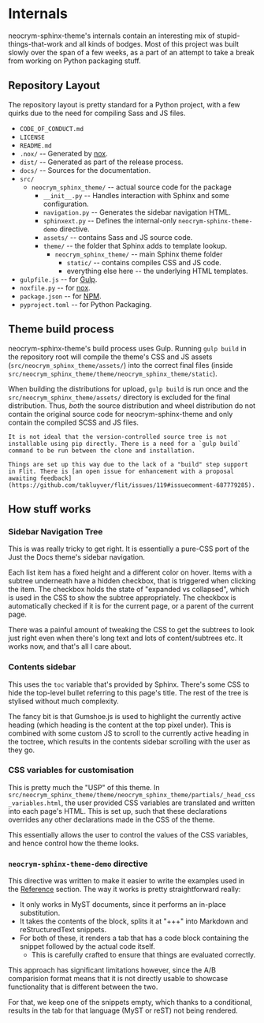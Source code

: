 # Internals

neocrym-sphinx-theme's internals contain an interesting mix of stupid-things-that-work and all kinds of bodges. Most of this project was built slowly over the span of a few weeks, as a part of an attempt to take a break from working on Python packaging stuff.

## Repository Layout

The repository layout is pretty standard for a Python project, with a few quirks due to the need for compiling Sass and JS files.

- `CODE_OF_CONDUCT.md`
- `LICENSE`
- `README.md`
- `.nox/` -- Generated by [nox](https://nox.readthedocs.io/).
- `dist/` -- Generated as part of the release process.
- `docs/` -- Sources for the documentation.
- `src/`
  - `neocrym_sphinx_theme/` -- actual source code for the package
    - `__init__.py` -- Handles interaction with Sphinx and some configuration.
    - `navigation.py` -- Generates the sidebar navigation HTML.
    - `sphinxext.py` -- Defines the internal-only `neocrym-sphinx-theme-demo` directive.
    - `assets/` -- contains Sass and JS source code.
    - `theme/` -- the folder that Sphinx adds to template lookup.
      - `neocrym_sphinx_theme/` -- main Sphinx theme folder
        - `static/` -- contains compiles CSS and JS code.
        - everything else here -- the underlying HTML templates.
- `gulpfile.js` -- for [Gulp](https://gulpjs.com/).
- `noxfile.py` -- for [nox](https://nox.readthedocs.io/).
- `package.json` -- for [NPM](https://npmjs.com/).
- `pyproject.toml` -- for Python Packaging.

## Theme build process

neocrym-sphinx-theme's build process uses Gulp. Running `gulp build` in the repository root will compile the theme's CSS and JS assets (`src/neocrym_sphinx_theme/assets/`) into the correct final files (inside `src/neocrym_sphinx_theme/theme/neocrym_sphinx_theme/static`).

When building the distributions for upload, `gulp build` is run once and the `src/neocrym_sphinx_theme/assets/` directory is excluded for the final distribution. Thus, _both_ the source distribution and wheel distribution do not contain the original source code for neocrym-sphinx-theme and only contain the compiled SCSS and JS files.

```{note}
It is not ideal that the version-controlled source tree is not installable using pip directly. There is a need for a `gulp build` command to be run between the clone and installation.

Things are set up this way due to the lack of a "build" step support in Flit. There is [an open issue for enhancement with a proposal awaiting feedback](https://github.com/takluyver/flit/issues/119#issuecomment-687779285).
```

## How stuff works

### Sidebar Navigation Tree

This is was really tricky to get right. It is essentially a pure-CSS port of the Just the Docs theme's sidebar navigation.

Each list item has a fixed height and a different color on hover. Items with a subtree underneath have a hidden checkbox, that is triggered when clicking the item. The checkbox holds the state of "expanded vs collapsed", which is used in the CSS to show the subtree appropriately. The checkbox is automatically checked if it is for the current page, or a parent of the current page.

There was a painful amount of tweaking the CSS to get the subtrees to look just right even when there's long text and lots of content/subtrees etc. It works now, and that's all I care about.

### Contents sidebar

This uses the `toc` variable that's provided by Sphinx. There's some CSS to hide the top-level bullet referring to this page's title. The rest of the tree is stylised without much complexity.

The fancy bit is that Gumshoe.js is used to highlight the currently active heading (which heading is the content at the top pixel under). This is combined with some custom JS to scroll to the currently active heading in the toctree, which results in the contents sidebar scrolling with the user as they go.

### CSS variables for customisation

This is pretty much the "USP" of this theme. In `src/neocrym_sphinx_theme/theme/neocrym_sphinx_theme/partials/_head_css_variables.html`, the user provided CSS variables are translated and written into each page's HTML. This is set up, such that these declarations overrides any other declarations made in the CSS of the theme.

This essentially allows the user to control the values of the CSS variables, and hence control how the theme looks.

### `neocrym-sphinx-theme-demo` directive

This directive was written to make it easier to write the examples used in the [Reference](../reference/index) section. The way it works is pretty straightforward really:

- It only works in MyST documents, since it performs an in-place substitution.
- It takes the contents of the block, splits it at "+++" into Markdown and reStructuredText snippets.
- For both of these, it renders a tab that has a code block containing the snippet followed by the actual code itself.
  - This is carefully crafted to ensure that things are evaluated correctly.

This approach has significant limitations however, since the A/B comparision format means that it is not directly usable to showcase functionality that is different between the two.

For that, we keep one of the snippets empty, which thanks to a conditional, results in the tab for that language (MyST or reST) not being rendered.
